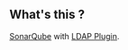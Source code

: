 What's this ?
-------------
[SonarQube](http://www.sonarqube.org/) with [LDAP Plugin](http://docs.sonarqube.org/display/PLUG/LDAP+Plugin).

